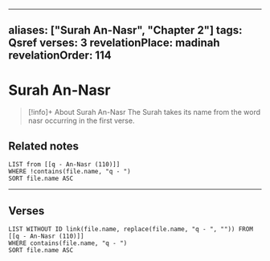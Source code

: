 
---
aliases: ["Surah An-Nasr", "Chapter 2"]
tags: Qsref
verses: 3
revelationPlace: madinah
revelationOrder: 114
---

# Surah An-Nasr

> [!info]+ About Surah An-Nasr
> The Surah takes its name from the word nasr occurring in the first verse.

## Related notes
```dataview
LIST from [[q - An-Nasr (110)]]
WHERE !contains(file.name, "q - ")
SORT file.name ASC
```

---

## Verses
```dataview
LIST WITHOUT ID link(file.name, replace(file.name, "q - ", "")) FROM [[q - An-Nasr (110)]]
WHERE contains(file.name, "q - ")
SORT file.name ASC
```

